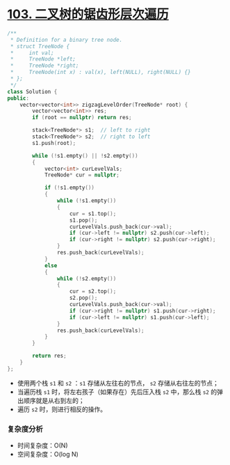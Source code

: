 # [103. 二叉树的锯齿形层次遍历](https://leetcode-cn.com/problems/binary-tree-zigzag-level-order-traversal/)

```cpp
/**
 * Definition for a binary tree node.
 * struct TreeNode {
 *     int val;
 *     TreeNode *left;
 *     TreeNode *right;
 *     TreeNode(int x) : val(x), left(NULL), right(NULL) {}
 * };
 */
class Solution {
public:
    vector<vector<int>> zigzagLevelOrder(TreeNode* root) {
        vector<vector<int>> res;
        if (root == nullptr) return res;

        stack<TreeNode*> s1;  // left to right
        stack<TreeNode*> s2;  // right to left
        s1.push(root);

        while (!s1.empty() || !s2.empty())
        {
            vector<int> curLevelVals;
            TreeNode* cur = nullptr;

            if (!s1.empty())
            {
                while (!s1.empty())
                {
                    cur = s1.top();
                    s1.pop();
                    curLevelVals.push_back(cur->val);
                    if (cur->left != nullptr) s2.push(cur->left);
                    if (cur->right != nullptr) s2.push(cur->right);
                }
                res.push_back(curLevelVals);
            }
            else
            {
                while (!s2.empty())
                {
                    cur = s2.top();
                    s2.pop();
                    curLevelVals.push_back(cur->val);
                    if (cur->right != nullptr) s1.push(cur->right);
                    if (cur->left != nullptr) s1.push(cur->left);
                }
                res.push_back(curLevelVals);
            }
        }

        return res;
    }
};
```

- 使用两个栈 `s1` 和 `s2` ：`s1` 存储从左往右的节点， `s2` 存储从右往左的节点；
- 当遍历栈 `s1` 时，将左右孩子（如果存在）先后压入栈 `s2` 中，那么栈 `s2` 的弹出顺序就是从右到左的；
- 遍历 `s2` 时，则进行相反的操作。

### 复杂度分析

- 时间复杂度：O(N)
- 空间复杂度：O(log N)